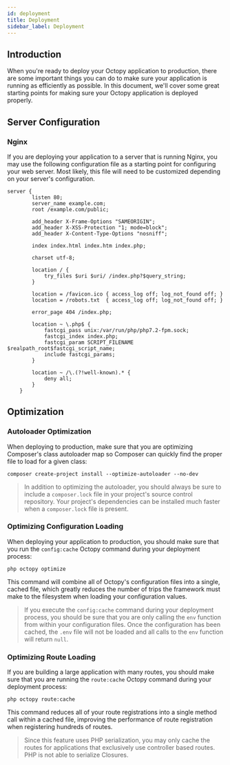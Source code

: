 ```yaml
---
id: deployment
title: Deployment
sidebar_label: Deployment
---
```


## Introduction

When you're ready to deploy your Octopy application to production, there are some important things you can do to make sure your application is running as efficiently as possible. In this document, we'll cover some great starting points for making sure your Octopy application is deployed properly.

## Server Configuration

### Nginx

If you are deploying your application to a server that is running Nginx, you may use the following configuration file as a starting point for configuring your web server. Most likely, this file will need to be customized depending on your server's configuration.
```
server {
        listen 80;
        server_name example.com;
        root /example.com/public;

        add_header X-Frame-Options "SAMEORIGIN";
        add_header X-XSS-Protection "1; mode=block";
        add_header X-Content-Type-Options "nosniff";

        index index.html index.htm index.php;

        charset utf-8;

        location / {
            try_files $uri $uri/ /index.php?$query_string;
        }

        location = /favicon.ico { access_log off; log_not_found off; }
        location = /robots.txt  { access_log off; log_not_found off; }

        error_page 404 /index.php;

        location ~ \.php$ {
            fastcgi_pass unix:/var/run/php/php7.2-fpm.sock;
            fastcgi_index index.php;
            fastcgi_param SCRIPT_FILENAME $realpath_root$fastcgi_script_name;
            include fastcgi_params;
        }

        location ~ /\.(?!well-known).* {
            deny all;
        }
    }
```
    

## Optimization

### Autoloader Optimization

When deploying to production, make sure that you are optimizing Composer's class autoloader map so Composer can quickly find the proper file to load for a given class:

```
composer create-project install --optimize-autoloader --no-dev
```

> In addition to optimizing the autoloader, you should always be sure to include a `composer.lock` file in your project's source control repository. Your project's dependencies can be installed much faster when a `composer.lock` file is present.

### Optimizing Configuration Loading

When deploying your application to production, you should make sure that you run the `config:cache` Octopy command during your deployment process:

```
php octopy optimize
```

This command will combine all of Octopy's configuration files into a single, cached file, which greatly reduces the number of trips the framework must make to the filesystem when loading your configuration values.

> If you execute the `config:cache` command during your deployment process, you should be sure that you are only calling the `env` function from within your configuration files. Once the configuration has been cached, the `.env` file will not be loaded and all calls to the `env` function will return `null`.

### Optimizing Route Loading

If you are building a large application with many routes, you should make sure that you are running the `route:cache` Octopy command during your deployment process:

```
php octopy route:cache
```

This command reduces all of your route registrations into a single method call within a cached file, improving the performance of route registration when registering hundreds of routes.

> Since this feature uses PHP serialization, you may only cache the routes for applications that exclusively use controller based routes. PHP is not able to serialize Closures.